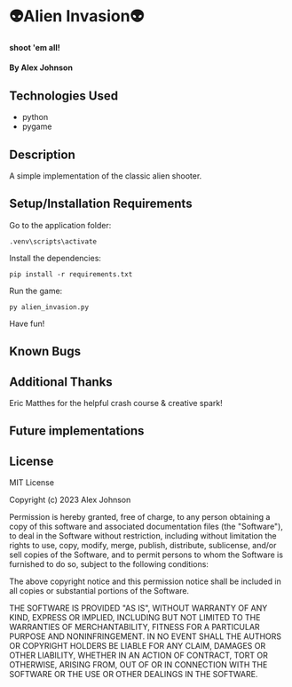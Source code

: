 # 👽Alien Invasion👽

#### shoot 'em all! 

#### By Alex Johnson

## Technologies Used

* python
* pygame

## Description
 A simple implementation of the classic alien shooter.

<!-- powerup ideas: -->
<!-- extra wide bullets -->
<!-- multishot -->

<!-- add press key to start -->
<!-- high score persistance -->

## Setup/Installation Requirements

Go to the application folder:
```
.venv\scripts\activate
```

Install the dependencies:
```
pip install -r requirements.txt
```

Run the game:
```
py alien_invasion.py
```

Have fun!

## Known Bugs


## Additional Thanks
Eric Matthes for the helpful crash course & creative spark!

## Future implementations


## License
MIT License

Copyright (c) 2023 Alex Johnson

Permission is hereby granted, free of charge, to any person obtaining a copy
of this software and associated documentation files (the "Software"), to deal
in the Software without restriction, including without limitation the rights
to use, copy, modify, merge, publish, distribute, sublicense, and/or sell
copies of the Software, and to permit persons to whom the Software is
furnished to do so, subject to the following conditions:

The above copyright notice and this permission notice shall be included in all
copies or substantial portions of the Software.

THE SOFTWARE IS PROVIDED "AS IS", WITHOUT WARRANTY OF ANY KIND, EXPRESS OR IMPLIED, 
INCLUDING BUT NOT LIMITED TO THE WARRANTIES OF MERCHANTABILITY, FITNESS FOR A PARTICULAR 
PURPOSE AND NONINFRINGEMENT. IN NO EVENT SHALL THE AUTHORS OR COPYRIGHT HOLDERS 
BE LIABLE FOR ANY CLAIM, DAMAGES OR OTHER LIABILITY, WHETHER IN AN ACTION OF CONTRACT,
TORT OR OTHERWISE, ARISING FROM, OUT OF OR IN CONNECTION WITH THE SOFTWARE OR THE USE
OR OTHER DEALINGS IN THE SOFTWARE.
